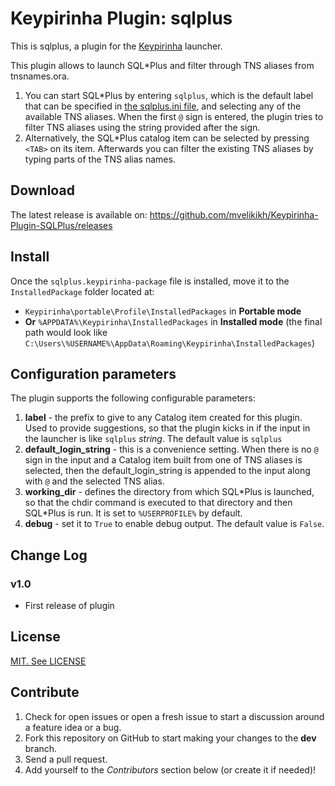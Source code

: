 # Keypirinha Plugin: sqlplus

This is sqlplus, a plugin for the
[Keypirinha](http://keypirinha.com) launcher.

This plugin allows to launch SQL*Plus and filter through TNS aliases 
from tnsnames.ora.
1. You can start SQL*Plus by entering `sqlplus`, which is the default label 
that can be specified in [the sqlplus.ini file](src/sqlplus.ini), and selecting any of the available 
TNS aliases. When the first `@` sign is entered, the plugin tries to filter TNS aliases 
using the string provided after the sign.
2. Alternatively, the SQL\*Plus catalog item can be selected by pressing `<TAB>`
on its item. Afterwards you can filter the existing TNS aliases by typing parts 
of the TNS alias names.


## Download

The latest release is available on:
https://github.com/mvelikikh/Keypirinha-Plugin-SQLPlus/releases


## Install

Once the `sqlplus.keypirinha-package` file is installed,
move it to the `InstalledPackage` folder located at:

* `Keypirinha\portable\Profile\InstalledPackages` in **Portable mode**
* **Or** `%APPDATA%\Keypirinha\InstalledPackages` in **Installed mode** (the
  final path would look like
  `C:\Users\%USERNAME%\AppData\Roaming\Keypirinha\InstalledPackages`)


## Configuration parameters

The plugin supports the following configurable parameters:
1. **label** - the prefix to give to any Catalog item created for this plugin.
Used to provide suggestions, so that the plugin kicks in if the input in 
the launcher is like `sqlplus` *string*. The default value is `sqlplus`
2. **default_login_string** - this is a convenience setting. When there is 
no `@` sign in the input and a Catalog item built from one of TNS aliases 
is selected, then the default_login_string is appended to the input along with `@` 
and the selected TNS alias.
3. **working_dir** - defines the directory from which SQL\*Plus is launched, 
so that the chdir command is executed to that directory and then SQL\*Plus is run.
It is set to `%USERPROFILE%` by default.
4. **debug** - set it to `True` to enable debug output. The default value is `False`.

## Change Log

### v1.0

* First release of plugin


## License

[MIT. See LICENSE](LICENSE)

## Contribute

1. Check for open issues or open a fresh issue to start a discussion around a
   feature idea or a bug.
2. Fork this repository on GitHub to start making your changes to the **dev**
   branch.
3. Send a pull request.
4. Add yourself to the *Contributors* section below (or create it if needed)!
